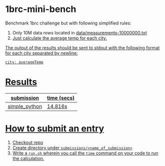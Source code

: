 # 1brc-mini-bench

Benchmark 1brc challenge but with following simplified rules:

1. Only 10M data rows located in <a href="blob/main/data/measurements-10000000.txt">data/measurements-10000000.txt</div>
2. Just calculate the average temp for each city.

The output of the results should be sent to stdout with the following format for each city separated by newline:

    city: averageTemp

# Results

|  submission   | time (secs)   |
| ------------- | ------------- |
| simple_python | 14.816s       |

# How to submit an entry

1. Checkout repo
2. Create directory under `submissions/<name_of_submission>`
3. Write a `run.sh` wherein you call the `time` command on your code to run the calculation.